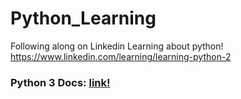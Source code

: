# Python_Learning
Following along on Linkedin Learning about python! https://www.linkedin.com/learning/learning-python-2


### Python 3 Docs: [link!](https://docs.python.org/3/)
